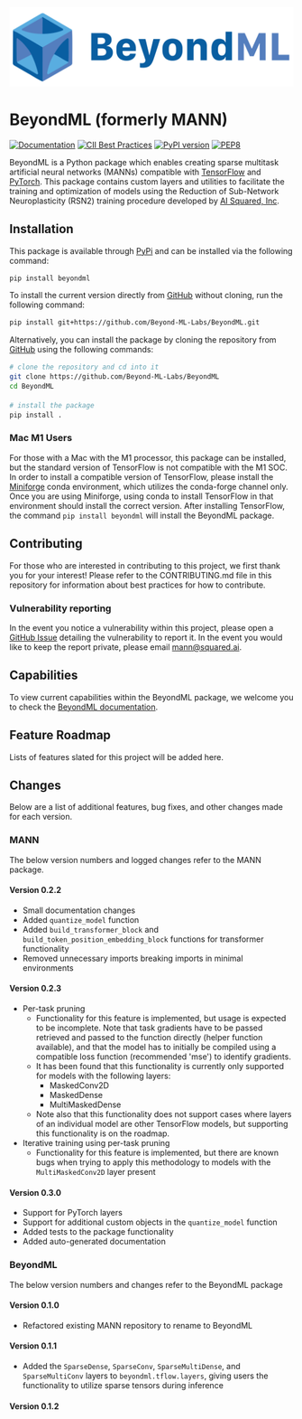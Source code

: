 ![](https://github.com/Beyond-ML-Labs/artwork/blob/main/horizontal/color/BeyondML_horizontal-color.png)

# BeyondML (formerly MANN)

[![Documentation](https://badgen.net/badge/icon/Documentation?icon=chrome&label)](https://beyond-ml-labs.github.io/BeyondML/beyondml.html)
[![CII Best Practices](https://bestpractices.coreinfrastructure.org/projects/6190/badge)](https://bestpractices.coreinfrastructure.org/projects/6190)
[![PyPI version](https://badge.fury.io/py/beyondml.svg)](https://badge.fury.io/py/beyondml)
[![PEP8](https://img.shields.io/badge/code%20style-pep8-orange.svg)](https://www.python.org/dev/peps/pep-0008/)

BeyondML is a Python package which enables creating sparse multitask artificial neural networks (MANNs) compatible with [TensorFlow](https://tensorflow.org) and [PyTorch](https://pytorch.org). This package contains custom layers and utilities to facilitate the training and optimization of models using the Reduction of Sub-Network Neuroplasticity (RSN2) training procedure developed by [AI Squared, Inc](https://squared.ai).

## Installation

This package is available through [PyPi](https://pypi.org) and can be installed via the following command:

```bash
pip install beyondml
```

To install the current version directly from [GitHub](https://github.com) without cloning, run the following command:

```bash
pip install git+https://github.com/Beyond-ML-Labs/BeyondML.git
```

Alternatively, you can install the package by cloning the repository from [GitHub](https://github.com) using the following commands:

```bash
# clone the repository and cd into it
git clone https://github.com/Beyond-ML-Labs/BeyondML
cd BeyondML

# install the package
pip install .
```

### Mac M1 Users

For those with a Mac with the M1 processor, this package can be installed, but the standard version of TensorFlow is not compatible with the M1 SOC. In order to install a compatible version of TensorFlow, please install the [Miniforge](https://github.com/conda-forge/miniforge) conda environment, which utilizes the conda-forge channel only. Once you are using Miniforge, using conda to install TensorFlow in that environment should install the correct version. After installing TensorFlow, the command `pip install beyondml` will install the BeyondML package.

## Contributing

For those who are interested in contributing to this project, we first thank you for your interest! Please refer to the CONTRIBUTING.md file in this repository for information about best practices for how to contribute.

### Vulnerability reporting

In the event you notice a vulnerability within this project, please open a [GitHub Issue](https://github.com/Beyond-ML-Labs/BeyondML/issues) detailing the vulnerability to report it. In the event you would like to keep the report private, please email <mann@squared.ai>.

## Capabilities

To view current capabilities within the BeyondML package, we welcome you to check the [BeyondML documentation](https://beyond-ml-labs.github.io/BeyondML/beyondml.html).

## Feature Roadmap
Lists of features slated for this project will be added here.

## Changes

Below are a list of additional features, bug fixes, and other changes made for each version.

### MANN

The below version numbers and logged changes refer to the MANN package.

#### Version 0.2.2
- Small documentation changes
- Added `quantize_model` function
- Added `build_transformer_block` and `build_token_position_embedding_block` functions for transformer functionality
- Removed unnecessary imports breaking imports in minimal environments

#### Version 0.2.3
- Per-task pruning
  - Functionality for this feature is implemented, but usage is expected to be incomplete. Note that task gradients have to be passed retrieved and passed to the function directly (helper function available), and that the model has to initially be compiled using a compatible loss function (recommended 'mse') to identify gradients.
  - It has been found that this functionality is currently only supported for models with the following layers:
    - MaskedConv2D
    - MaskedDense
    - MultiMaskedDense
  - Note also that this functionality does not support cases where layers of an individual model are other TensorFlow models, but supporting this functionality is on the roadmap.
- Iterative training using per-task pruning
  - Functionality for this feature is implemented, but there are known bugs when trying to apply this methodology to models with the `MultiMaskedConv2D` layer present

#### Version 0.3.0
- Support for PyTorch layers
- Support for additional custom objects in the `quantize_model` function
- Added tests to the package functionality
- Added auto-generated documentation

### BeyondML

The below version numbers and changes refer to the BeyondML package

#### Version 0.1.0
- Refactored existing MANN repository to rename to BeyondML

#### Version 0.1.1
- Added the `SparseDense`, `SparseConv`, `SparseMultiDense`, and `SparseMultiConv` layers to 
  `beyondml.tflow.layers`, giving users the functionality to utilize sparse tensors during 
  inference

#### Version 0.1.2
